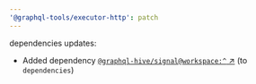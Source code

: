 ```yaml
---
'@graphql-tools/executor-http': patch
---
```


dependencies updates: 

- Added dependency [`@graphql-hive/signal@workspace:^` ↗︎](https://www.npmjs.com/package/@graphql-hive/signal/v/workspace:^) (to `dependencies`)
